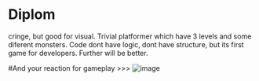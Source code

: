 # Diplom
cringe, but good for visual. 
Trivial platformer which have 3 levels and some diferent monsters.
Code dont have logic, dont have structure, but its first game for developers. Further will be better.

#And your reaction for gameplay >>>
![image](https://user-images.githubusercontent.com/77474740/139452016-09f780d7-a74c-4ea6-8399-a35507fff9dd.png)
